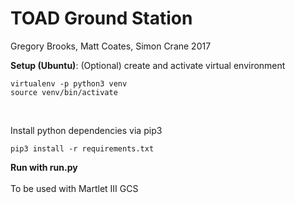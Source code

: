 # TOAD Ground Station

Gregory Brooks, Matt Coates, Simon Crane 2017

**Setup (Ubuntu)**:
(Optional) create and activate virtual environment
```
virtualenv -p python3 venv
source venv/bin/activate
```

<br>

Install python dependencies via pip3
```
pip3 install -r requirements.txt
```

**Run with run.py**
<br><br>
To be used with Martlet III GCS
